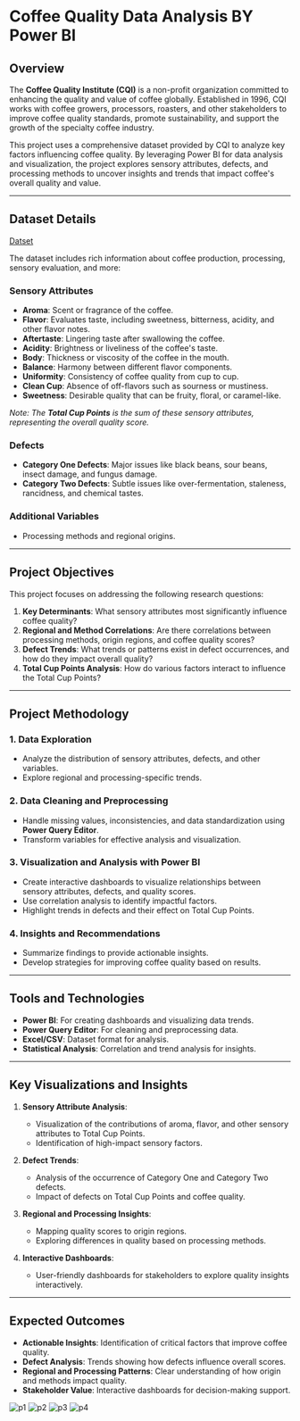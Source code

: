 # **Coffee Quality Data Analysis BY Power BI**

## **Overview**

The **Coffee Quality Institute (CQI)** is a non-profit organization committed to enhancing the quality and value of coffee globally. Established in 1996, CQI works with coffee growers, processors, roasters, and other stakeholders to improve coffee quality standards, promote sustainability, and support the growth of the specialty coffee industry.  

This project uses a comprehensive dataset provided by CQI to analyze key factors influencing coffee quality. By leveraging Power BI for data analysis and visualization, the project explores sensory attributes, defects, and processing methods to uncover insights and trends that impact coffee's overall quality and value.

---

## **Dataset Details**
[Datset](https://github.com/harshachelluri/Coffee-Quality-Data-Analysis/blob/main/Dataset.csv)

The dataset includes rich information about coffee production, processing, sensory evaluation, and more:  

### **Sensory Attributes**  
- **Aroma**: Scent or fragrance of the coffee.  
- **Flavor**: Evaluates taste, including sweetness, bitterness, acidity, and other flavor notes.  
- **Aftertaste**: Lingering taste after swallowing the coffee.  
- **Acidity**: Brightness or liveliness of the coffee's taste.  
- **Body**: Thickness or viscosity of the coffee in the mouth.  
- **Balance**: Harmony between different flavor components.  
- **Uniformity**: Consistency of coffee quality from cup to cup.  
- **Clean Cup**: Absence of off-flavors such as sourness or mustiness.  
- **Sweetness**: Desirable quality that can be fruity, floral, or caramel-like.  

*Note: The **Total Cup Points** is the sum of these sensory attributes, representing the overall quality score.*  

### **Defects**  
- **Category One Defects**: Major issues like black beans, sour beans, insect damage, and fungus damage.  
- **Category Two Defects**: Subtle issues like over-fermentation, staleness, rancidness, and chemical tastes.  

### **Additional Variables**  
- Processing methods and regional origins.  

---

## **Project Objectives**

This project focuses on addressing the following research questions:  

1. **Key Determinants**: What sensory attributes most significantly influence coffee quality?  
2. **Regional and Method Correlations**: Are there correlations between processing methods, origin regions, and coffee quality scores?  
3. **Defect Trends**: What trends or patterns exist in defect occurrences, and how do they impact overall quality?  
4. **Total Cup Points Analysis**: How do various factors interact to influence the Total Cup Points?

---

## **Project Methodology**

### **1. Data Exploration**
- Analyze the distribution of sensory attributes, defects, and other variables.  
- Explore regional and processing-specific trends.  

### **2. Data Cleaning and Preprocessing**
- Handle missing values, inconsistencies, and data standardization using **Power Query Editor**.  
- Transform variables for effective analysis and visualization.  

### **3. Visualization and Analysis with Power BI**
- Create interactive dashboards to visualize relationships between sensory attributes, defects, and quality scores.  
- Use correlation analysis to identify impactful factors.  
- Highlight trends in defects and their effect on Total Cup Points.  

### **4. Insights and Recommendations**
- Summarize findings to provide actionable insights.  
- Develop strategies for improving coffee quality based on results.

---

## **Tools and Technologies**

- **Power BI**: For creating dashboards and visualizing data trends.  
- **Power Query Editor**: For cleaning and preprocessing data.  
- **Excel/CSV**: Dataset format for analysis.  
- **Statistical Analysis**: Correlation and trend analysis for insights.

---

## **Key Visualizations and Insights**

1. **Sensory Attribute Analysis**:  
   - Visualization of the contributions of aroma, flavor, and other sensory attributes to Total Cup Points.  
   - Identification of high-impact sensory factors.  

2. **Defect Trends**:  
   - Analysis of the occurrence of Category One and Category Two defects.  
   - Impact of defects on Total Cup Points and coffee quality.  

3. **Regional and Processing Insights**:  
   - Mapping quality scores to origin regions.  
   - Exploring differences in quality based on processing methods.  

4. **Interactive Dashboards**:  
   - User-friendly dashboards for stakeholders to explore quality insights interactively.

---

## **Expected Outcomes**

- **Actionable Insights**: Identification of critical factors that improve coffee quality.  
- **Defect Analysis**: Trends showing how defects influence overall scores.  
- **Regional and Processing Patterns**: Clear understanding of how origin and methods impact quality.  
- **Stakeholder Value**: Interactive dashboards for decision-making support.

![p1](https://github.com/user-attachments/assets/def02184-60db-4c09-b731-bee4705229a9)
![p2](https://github.com/user-attachments/assets/02ac4984-f990-4f53-bcc9-bf9d44e8b7ad)
![p3](https://github.com/user-attachments/assets/c24af938-6a48-4c67-92ff-bcd4e77183d2)
![p4](https://github.com/user-attachments/assets/5099af8c-8055-405d-bd73-dec7ebd4a11a)
